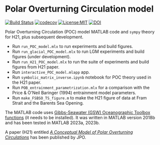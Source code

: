 Polar Overturning Circulation model
==============================
[![Build Status](https://travis-ci.com/ThomasHaine/polar_overturning_circulation_model.svg?branch=master)](https://travis-ci.com/ThomasHaine/polar_overturning_circulation_model)
[![codecov](https://codecov.io/gh/ThomasHaine/polar_overturning_circulation_model/branch/master/graph/badge.svg)](https://codecov.io/gh/ThomasHaine/polar_overturning_circulation_model)
[![License:MIT](https://img.shields.io/badge/License-MIT-lightgray.svg?style=flt-square)](https://opensource.org/licenses/MIT)
[![DOI](https://zenodo.org/badge/257373994.svg)](https://zenodo.org/badge/latestdoi/257373994)


Polar Overturning Circulation (POC) model MATLAB code and `sympy` theory for H21, plus subsequent development. 

  * Run `run_POC_model.mlx` to run experiments and build figures.
  * Run `run_glacial_POC_model.mlx` to run LGM experiments and build figures (under development).
  * Run `run_H21_POC_model.mlx` to run the suite of experiments and build figures from H21 paper.
  * Run `interactive_POC_model.mlapp` app.
  * Run `symbolic_matrix_inverse.ipynb` notebook for POC theory used in the H21 paper.
  * Run `POB_entrainment_parametrization.mlx` for a comparison with the Price & O'Neil Baringer (1994) entrainment model parameters.
  * Run `make_FSBSO_TS_figure.m` to make the H21 figure of data at Fram Strait and the Barents Sea Opening.
  
 The MATLAB code uses [Gibbs-Seawater (GSW) Oceanographic Toolbox functions](http://www.teos-10.org/software.htm#1) (it needs to be installed). It was written in MATLAB version 2018b and has been tested in MATLAB 2023a, 2023b.
 
A paper (H21) entitled [*A Conceptual Model of Polar Overturning Circulations*](https://journals.ametsoc.org/view/journals/phoc/51/3/JPO-D-20-0139.1.xml) has been published by JPO.
